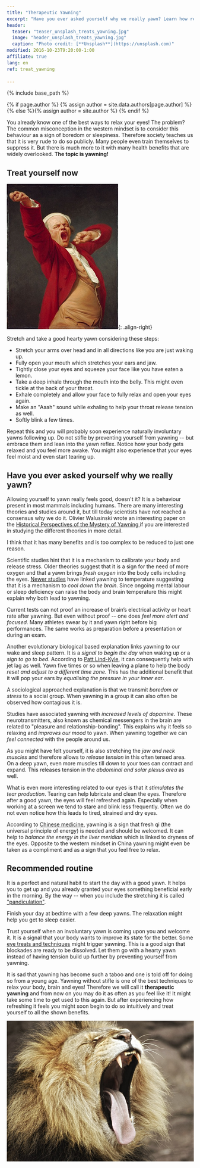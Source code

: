 ```yaml
---
title: "Therapeutic Yawning"
excerpt: "Have you ever asked yourself why we really yawn? Learn how relaxing it treats your body, brain and eyes."
header:
  teaser: "teaser_unsplash_treats_yawning.jpg"
  image: "header_unsplash_treats_yawning.jpg"
  caption: "Photo credit: [**Unsplash**](https://unsplash.com)"
modified: 2016-10-23T9:20:00-1:00
affiliate: true
lang: en
ref: treat_yawning

---
```


{% include base_path %}

{% if page.author %}
  {% assign author = site.data.authors[page.author] %}{% else %}{% assign author = site.author %}
{% endif %}

You already know one of the best ways to relax your eyes! The problem? The common misconception in the western mindset is to consider this behaviour as a sign of boredom or sleepiness. Therefore society teaches us that it is very rude to do so publicly. Many people even train themselves to suppress it. But there is much more to it with many health benefits that are widely overlooked. **The topic is yawning!**


## Treat yourself now

![Joseph Ducreux Pandiculating from Wikimedia](/images/page_wiki_treats_yawning_ducreuxyawn.jpg "Joseph Ducreux Pandiculating from Wikimedia"){: .align-right}

Stretch and take a good hearty yawn considering these steps:

- Stretch your arms over head and in all directions like you are just waking up. 
- Fully open your mouth which stretches your ears and jaw. 
- Tightly close your eyes and squeeze your face like you have eaten a lemon. 
- Take a deep inhale through the mouth into the belly. This might even tickle at the back of your throat. 
- Exhale completely and allow your face to fully relax and open your eyes again. 
- Make an "Aaah" sound while exhaling to help your throat release tension as well.
- Softly blink a few times.

Repeat this and you will probably soon experience naturally involuntary yawns following up. Do not stifle by preventing yourself from yawning -- but embrace them and lean into the yawn reflex. 
Notice how your body gets relaxed and you feel more awake. You might also experience that your eyes feel moist and even start tearing up.


## Have you ever asked yourself why we really yawn?

Allowing yourself to yawn really feels good, doesn't it? It is a behaviour present in most mammals including humans. 
There are many interesting theories and studies around it, but till today scientists have not reached a consensus why we do it. 
Olivier Walusinski wrote an interesting paper on the [Historical Perspectives of the Mystery of Yawning 
](http://www.baillement.com/congress/historical_perpectives.pdf) if you are interested in studying the different theories in more detail.

I think that it has many benefits and is too complex to be reduced to just one reason.

Scientific studies hint that it is a mechanism to calibrate your body and release stress. Older theories suggest that it is a sign for the need of more oxygen and that a yawn brings *fresh oxygen* into the body cells including the eyes.
[Newer studies](http://www.medicalnewstoday.com/articles/276571.php) have linked yawning to temperature suggesting that it is a mechanism to *cool down the brain*. Since ongoing mental labour or sleep deficiency can raise the body and brain temperature this might explain why both lead to yawning.

Current tests can not proof an increase of brain’s electrical activity or heart rate after yawning. But even without proof -- one does *feel more alert and focused*. Many athletes swear by it and yawn right before big performances. The same works as preparation before a presentation or during an exam.

Another evolutionary biological based explanation links yawning to our wake and sleep pattern. It is a *signal to begin the day* when waking up or a *sign to go to bed*. 
According to [Patt Lind-Kyle](https://www.amazon.co.uk/gp/product/1604150564/ref=as_li_qf_sp_asin_il_tl?ie=UTF8&camp=1634&creative=6738&creativeASIN=1604150564&linkCode=as2&tag=eyewell-21), it can consequently help with jet lag as well. Yawn five times or so when leaving a plane to help the body *reset and adjust to a different time zone*. This has the additional benefit that it will pop your ears by *equalising the pressure in your inner ear*.

A sociological approached explanation is that we transmit *boredom or stress* to a social group. When yawning in a group it can also often be observed how contagious it is. 

Studies have associated yawning with *increased levels of dopamine*. These neurotransmitters, also known as chemical messengers in the brain are related to "pleasure and relationship-bonding". This explains why it feels so relaxing and *improves our mood* to yawn. When yawning together we can *feel connected* with the people around us.

As you might have felt yourself, it is also stretching the *jaw and neck muscles* and therefore allows to *release tension* in this often tensed area. On a deep yawn, even more muscles till down to your toes can contract and expand. This releases tension in the *abdominal and solar plexus area* as well.

What is even more interesting related to our eyes is that it *stimulates the tear production*. Tearing can help lubricate and clean the eyes. Therefore after a good yawn, the eyes will feel refreshed again. Especially when working at a screen we tend to stare and blink less frequently. Often we do not even notice how this leads to tired, strained and dry eyes.

According to [Chinese medicine](https://www.amazon.co.uk/gp/product/B008L3UFD0/ref=as_li_qf_sp_asin_il_tl?ie=UTF8&camp=1634&creative=6738&creativeASIN=B008L3UFD0&linkCode=as2&tag=eyewell-21), yawning is a sign that fresh qi (the universal principle of energy) is needed and should be welcomed. It can help to *balance the energy in the liver meridian* which is linked to dryness of the eyes. 
Opposite to the western mindset in China yawning might even be taken as a compliment and as a sign that you feel free to relax.


## Recommended routine

It is a perfect and natural habit to start the day with a good yawn. It helps you to get up and you already granted your eyes something beneficial early in the morning. By the way -- when you include the stretching it is called ["pandiculation"](https://en.wiktionary.org/wiki/pandiculation).

Finish your day at bedtime with a few deep yawns. The relaxation might help you get to sleep easier.

Trust yourself when an involuntary yawn is coming upon you and welcome it. It is a signal that your body wants to improve its state for the better. 
Some [eye treats and techniques](/treats/) might trigger yawning. This is a good sign that blockades are ready to be dissolved. Let them go with a hearty yawn instead of having tension build up further by preventing yourself from yawning.

It is sad that yawning has become such a taboo and one is told off for doing so from a young age.
Yawning without stifle is one of the best techniques to relax your body, brain and eyes! 
Therefore we will call it **therapeutic yawning** and from now on you may do it as often as you feel like it! 
It might take some time to get used to this again. But after experiencing how refreshing it feels you might soon begin to do so intuitively and treat yourself to all the shown benefits.

![Yawning lion](/images/page_unsplash_treats_yawning_lion.jpg "Yawning lion")